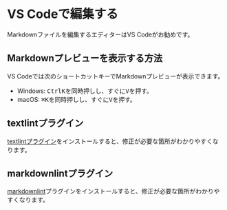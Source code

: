 # VS Codeで編集する

Markdownファイルを編集するエディターはVS Codeがお勧めです。

## Markdownプレビューを表示する方法

VS Codeでは次のショートカットキーでMarkdownプレビューが表示できます。

- Windows: <kbd>Ctrl</kbd><kbd>K</kbd>を同時押しし、すぐに<kbd>V</kbd>を押す。
- macOS: <kbd>⌘</kbd><kbd>K</kbd>を同時押しし、すぐに<kbd>V</kbd>を押す。

## textlintプラグイン

[textlintプラグイン](https://marketplace.visualstudio.com/items?itemName=taichi.vscode-textlint)をインストールすると、修正が必要な箇所がわかりやすくなります。

## markdownlintプラグイン

[markdownlint](https://marketplace.visualstudio.com/items?itemName=DavidAnson.vscode-markdownlint)プラグインをインストールすると、修正が必要な箇所がわかりやすくなります。
